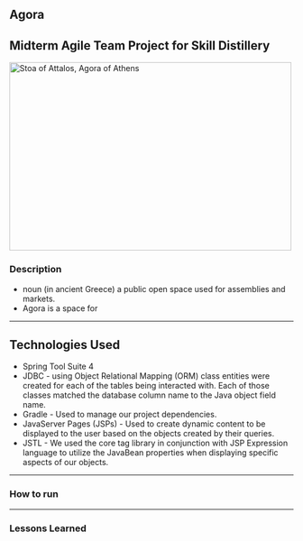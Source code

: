 ## Agora
## Midterm Agile Team Project for Skill Distillery
 <!-- <img src="" alt="" /> -->

<img src="https://live.staticflickr.com/65535/49536280217_43f5ebc708.jpg" width="500" height="334" alt="Stoa of Attalos, Agora of Athens"></a>


### Description
* noun
(in ancient Greece) a public open space used for assemblies and markets.
* Agora is a space for
---

## Technologies Used
* Spring Tool Suite 4
* JDBC - using Object Relational Mapping (ORM) class entities were created for each of the tables being interacted with. Each of those classes matched the database column name to the Java object field name.
* Gradle - Used to manage our project dependencies.
* JavaServer Pages (JSPs) - Used to create dynamic content to be displayed to the user based on the objects created by their queries.
* JSTL - We used the core tag library in conjunction with JSP Expression language to utilize the JavaBean properties when displaying specific aspects of our objects.
---

### How to run

---

### Lessons Learned
